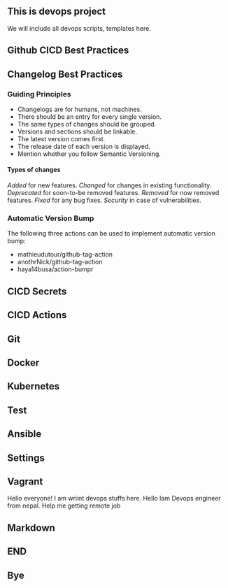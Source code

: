 ## This is devops project
We will include all devops scripts, templates here.

## Github CICD Best Practices
## Changelog Best Practices
### Guiding Principles
- Changelogs are for humans, not machines.
- There should be an entry for every single version.
- The same types of changes should be grouped.
- Versions and sections should be linkable.
- The latest version comes first.
- The release date of each version is displayed.
- Mention whether you follow Semantic Versioning.

#### Types of changes

*Added* for new features.
*Changed* for changes in existing functionality.
*Deprecated* for soon-to-be removed features.
*Removed* for now removed features.
*Fixed* for any bug fixes.
*Security* in case of vulnerabilities.

### Automatic Version Bump
The following three actions can be used to implement automatic version bump:
- mathieudutour/github-tag-action
- anothrNick/github-tag-action
- haya14busa/action-bumpr

## CICD Secrets

## CICD Actions

## Git

## Docker

## Kubernetes

## Test

## Ansible

## Settings

## Vagrant

Hello everyone!
I am wriint devops stuffs here. Hello Iam Devops engineer from nepal.
Help me getting remote job

## Markdown
## END
## Bye


